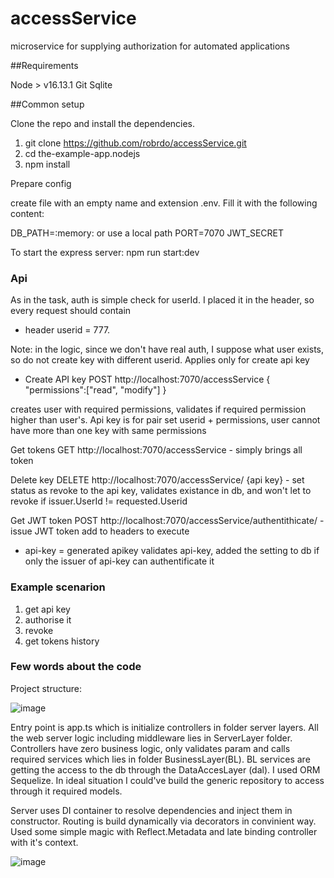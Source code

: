 # accessService
microservice for supplying authorization for automated applications

##Requirements

Node > v16.13.1
Git
Sqlite

##Common setup

Clone the repo and install the dependencies.
1) git clone https://github.com/robrdo/accessService.git
2) cd the-example-app.nodejs
3) npm install 

Prepare config

create file with an empty name and extension .env.
Fill it with the following content:

DB_PATH=:memory: or use a local path
PORT=7070
JWT_SECRET


To start the express server:
npm run start:dev



### Api 

As in the task, auth is simple check for userId. I placed it in the header, so every request should contain 

- header userid = 777.

Note: in the logic, since we don't have real auth, I suppose what user exists, so do not create key with different userid. Applies only for create api key

 - Create API key POST http://localhost:7070/accessService
 {
	"permissions":["read", "modify"]
  }

creates user with required permissions, validates if required permission higher than user's. 
Api key is for pair set userid + permissions, user cannot have more than one key with same permissions

Get tokens GET http://localhost:7070/accessService - simply brings all token

Delete key DELETE http://localhost:7070/accessService/ {api key} - set status as revoke to the api key, validates existance in db, and won't let to revoke if issuer.UserId != requested.Userid

Get JWT token  POST http://localhost:7070/accessService/authentithicate/ - issue JWT token
add to headers to execute 
- api-key = generated apikey
validates api-key, added the setting to db if only the issuer of api-key can authentificate it

### Example scenarion
1. get api key
2. authorise it
3. revoke
4. get tokens history

### Few words about the code

Project structure: 

![image](https://user-images.githubusercontent.com/68990564/146859143-c111d385-e068-4a45-8e4e-1369d7b01ae4.png)

Entry point is app.ts which is initialize controllers in folder server layers. All the web server logic including middleware lies in ServerLayer folder. Controllers have zero business logic, only validates param and calls required services which lies in folder BusinessLayer(BL). BL services are getting the access to the db through the DataAccesLayer (dal). I used ORM Sequelize. In ideal situation I could've build the generic repository to access through it required models.

Server uses DI container to resolve dependencies and inject them in constructor. 
Routing is build dynamically via decorators in convinient way. Used some simple magic with Reflect.Metadata and late binding controller with it's context.

![image](https://user-images.githubusercontent.com/68990564/146859960-2d47dfcf-a0b0-4375-a534-ecb09b027bf9.png)



